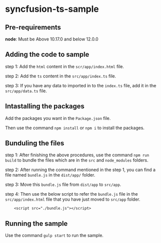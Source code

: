 # syncfusion-ts-sample

## Pre-requirements
**node**: Must be Above 10.17.0 and below 12.0.0

## Adding the code to sample
step 1: Add the `html` content in the `scr/app/index.html` file.

step 2: Add the `ts` content in the `src/app/index.ts` file.

step 3: If you have any data to imported in to the `index.ts` file, add it in the `src/app/data.ts` file.

## Intastalling the packages
Add the packages you want in the `Package.json` file.

Then use the command `npm install` or `npm i` to install the packages.

## Bunduling the files
step 1: After finishing the above procedures, use the command `npm run build` to bundle the files which are in the `src` and `node_modules` folders.

step 2: After running the command mentioned in the step 1, you can find a file named `bundle.js` in the `dist/app/` folder.

step 3: Move this `bundle.js` file from  `dist/app` to `src/app`.

step 4: Then use the below script to refer the `bundle.js` file in the `src/app/index.html` file that you have just moved to `src/app` folder.

        <script src="./bundle.js"></script>

## Running the sample
Use the command `gulp start` to run the sample.
